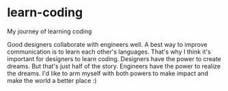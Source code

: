 # learn-coding
My journey of learning coding

Good designers collaborate with engineers well. 
A best way to improve communication is to learn each other's languages. 
That's why I think it's important for designers to learn coding. 
Designers have the power to create dreams. But that's just half of the story. Engineers have the power to realize the dreams.
I'd like to arm myself with both powers to make impact and make the world a better place :)
